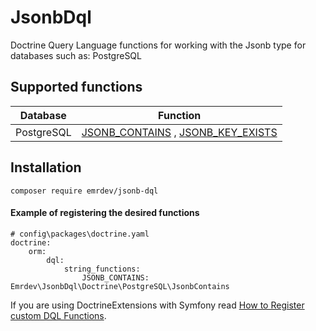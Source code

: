 # JsonbDql


Doctrine Query Language functions for working with the Jsonb type for databases such as: PostgreSQL


Supported functions
------------
| Database   | Function      |
|------------|----------------|
| PostgreSQL | [JSONB_CONTAINS](docs/PostgreSQL/JSONB_CONTAINS.md) , [JSONB_KEY_EXISTS](docs/PostgreSQL/JSONB_KEY_EXISTS.md) | 


Installation
------------
```
composer require emrdev/jsonb-dql
```




#### Example of registering the desired functions 
```
# config\packages\doctrine.yaml
doctrine: 
    orm:
        dql:
            string_functions:
                JSONB_CONTAINS: Emrdev\JsonbDql\Doctrine\PostgreSQL\JsonbContains
```

If you are using DoctrineExtensions with Symfony read [How to Register custom DQL Functions](https://symfony.com/doc/current/doctrine/custom_dql_functions.html).
